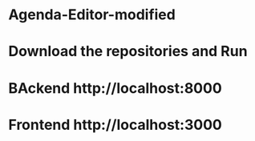 # Agenda-Editor-modified
# Download the repositories and Run
# BAckend http://localhost:8000
# Frontend http://localhost:3000

